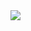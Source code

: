 <img src="https://capsule-render.vercel.app/api?type=waving!&color=F08080&height=250&section=header&text=Welcome&fontSize=90&fontColor=1D1E23&fontAlignY=30&desc=Geondori's%20Github&descSize=20&descAlignY=70" />
